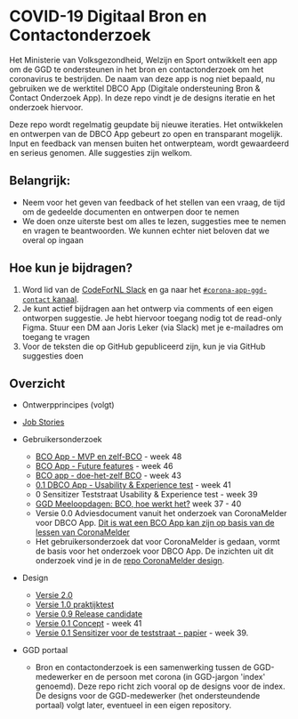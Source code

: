 # COVID-19 Digitaal Bron en Contactonderzoek

Het Ministerie van Volksgezondheid, Welzijn en Sport ontwikkelt een app om de GGD te ondersteunen in het bron en contactonderzoek om het coronavirus te bestrijden. De naam van deze app is nog niet bepaald, nu gebruiken we de werktitel DBCO App (Digitale ondersteuning Bron & Contact Onderzoek App). In deze repo vindt je de designs iteratie en het onderzoek hiervoor. 

Deze repo wordt regelmatig geupdate bij nieuwe iteraties. Het ontwikkelen en ontwerpen van de DBCO App gebeurt zo open en transparant mogelijk. Input en feedback van mensen buiten het ontwerpteam, wordt gewaardeerd en serieus genomen. Alle suggesties zijn welkom.

## Belangrijk:
* Neem voor het geven van feedback of het stellen van een vraag, de tijd om de gedeelde documenten en ontwerpen door te nemen
* We doen onze uiterste best om alles te lezen, suggesties mee te nemen en vragen te beantwoorden. We kunnen echter niet beloven dat we overal op ingaan

## Hoe kun je bijdragen?

1. Word lid van de [CodeForNL Slack](https://doemee.codefor.nl/) en ga naar het [`#corona-app-ggd-contact` kanaal](https://codefornl.slack.com/archives/C01C25PP95L). 
2. Je kunt actief bijdragen aan het ontwerp via comments of een eigen ontworpen suggestie. Je hebt hiervoor toegang nodig tot de read-only Figma. Stuur een DM aan Joris Leker (via Slack) met je e-mailadres om toegang te vragen
3. Voor de teksten die op GitHub gepubliceerd zijn, kun je via GitHub suggesties doen

## Overzicht
* Ontwerpprincipes (volgt)
* [Job Stories](job-stories.md)

* Gebruikersonderzoek
  * [BCO App - MVP en zelf-BCO](https://corona.sticktailapp.com/study-share/npYnhWU68qGm/bco-app-mvp-en-zelf-bco-679/) - week 48 
  * [BCO App - Future features](https://corona.sticktailapp.com/study-share/Jg2gSZAHMhKV/bco-app-future-features-682/) - week 46
  * [BCO app - doe-het-zelf BCO](https://corona.sticktailapp.com/study-share/DyUDdbuStbJ3/bco-app-doe-het-zelf-bco-996/) - week 43
  * [0.1 DBCO App - Usability & Experience test](https://corona.sticktailapp.com/study/app-onderzoek-901/) - week 41
  * 0 Sensitizer Teststraat Usability & Experience test - week 39
  * [GGD Meeloopdagen: BCO, hoe werkt het?](https://corona.sticktailapp.com/study/bco-onderzoek-hoe-werkt-het-655/) week 37 - 40 
  * Versie 0.0 Adviesdocument vanuit het onderzoek van CoronaMelder voor DBCO App. [Dit is wat een BCO App kan zijn op basis van de lessen van CoronaMelder](https://docs.google.com/document/d/1zNSkXXfYkcB18r2-kMdSy5Nujs0_wg39Y3Ee3P_1a1s/edit?usp=sharing)
  * Het gebruikersonderzoek dat voor CoronaMelder is gedaan, vormt de basis voor het onderzoek voor DBCO App. De inzichten uit dit onderzoek vind je in de [repo CoronaMelder design](https://github.com/minvws/nl-covid19-notification-app-design).
  
* Design
  * [Versie 2.0](https://www.figma.com/file/Vndv3EXiJDQ98livrJJcaT/Bron-en-contactonderzoek-app-Read-only?node-id=567%3A1510)
  * [Versie 1.0 praktijktest](https://www.figma.com/file/Vndv3EXiJDQ98livrJJcaT/Bron-en-contactonderzoek-app-Read-only?node-id=568%3A500)
  * [Versie 0.9 Release candidate](https://www.figma.com/file/Vndv3EXiJDQ98livrJJcaT/Bron-en-contactonderzoek-app-Read-only?node-id=567%3A10651)
  * [Versie 0.1 Concept](https://www.figma.com/file/Vndv3EXiJDQ98livrJJcaT/Public-App2-Digitale-ondersteuning-bron-en-contactonderzoek?node-id=0%3A1) - week 41
  * [Versie 0.1 Sensitizer voor de teststraat - papier](https://www.figma.com/file/Vndv3EXiJDQ98livrJJcaT/Public-App2-Digitale-ondersteuning-bron-en-contactonderzoek?node-id=3%3A15580) - week 39.

* GGD portaal
  * Bron en contactonderzoek is een samenwerking tussen de GGD-medewerker en de persoon met corona (in GGD-jargon 'index' genoemd). Deze repo richt zich vooral op de designs voor de index. De designs voor de GGD-medewerker (het ondersteundende portaal) volgt later, eventueel in een eigen repository. 
